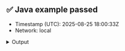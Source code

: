 ## ✅ Java example passed
- Timestamp (UTC): 2025-08-25 18:00:33Z
- Network: local

<details><summary>Output</summary>

Hedera account created: 0.0.1003
EVM Address: 0xc9fa95cf35412d1fd33bb3d28fc7994920075093


Waiting for Mirror Node to update...

Account balance not yet available in Mirror Node
</details>
